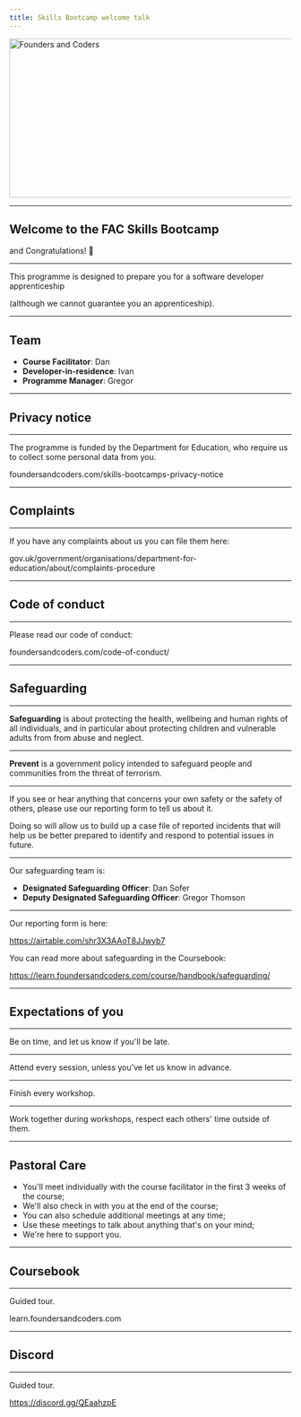 ```yaml
---
title: Skills Bootcamp welcome talk
---
```


<img width="651" height="284" src="https://facresources.com/assets/logos/fac_logo.png" alt="Founders and Coders">

---

<!-- {.primary} -->

## Welcome to the FAC Skills Bootcamp

and Congratulations! 🎉

---

This programme is designed to prepare you for a software developer apprenticeship

(although we cannot guarantee you an apprenticeship).

---

## Team

- **Course Facilitator**: Dan
- **Developer-in-residence**: Ivan
- **Programme Manager**: Gregor

---

<!-- {.primary} -->

## Privacy notice

---

The programme is funded by the Department for Education, who require us to collect some personal data from you.

foundersandcoders.com/skills-bootcamps-privacy-notice

---

<!-- {.primary} -->

## Complaints

---

If you have any complaints about us you can file them here:

gov.uk/government/organisations/department-for-education/about/complaints-procedure

---

<!-- {.primary} -->

## Code of conduct

---

Please read our code of conduct:

foundersandcoders.com/code-of-conduct/

---

<!-- {.primary} -->

## Safeguarding

---

**Safeguarding** is about protecting the health, wellbeing and human rights of all individuals, and in particular about protecting children and vulnerable adults from from abuse and neglect.

---

**Prevent** is a government policy intended to safeguard people and communities from the threat of terrorism.

---

If you see or hear anything that concerns your own safety or the safety of others, please use our reporting form to tell us about it.

Doing so will allow us to build up a case file of reported incidents that will help us be better prepared to identify and respond to potential issues in future.

---

Our safeguarding team is:

- **Designated Safeguarding Officer**: Dan Sofer
- **Deputy Designated Safeguarding Officer**: Gregor Thomson

---

Our reporting form is here:

https://airtable.com/shr3X3AAoT8JJwyb7

You can read more about safeguarding in the Coursebook:

https://learn.foundersandcoders.com/course/handbook/safeguarding/

---

## Expectations of you

---

Be on time, and let us know if you'll be late.

---

Attend every session, unless you've let us know in advance.

---

Finish every workshop.

---

Work together during workshops, respect each others' time outside of them.

---

<!-- {.primary} -->

## Pastoral Care

- You'll meet individually with the course facilitator in the first 3 weeks of the course;
- We'll also check in with you at the end of the course;
- You can also schedule additional meetings at any time;
- Use these meetings to talk about anything that's on your mind;
- We're here to support you.

---

<!-- {.primary} -->

## Coursebook

---

Guided tour.

learn.foundersandcoders.com

---

<!-- {.primary} -->

## Discord

---

Guided tour.

https://discord.gg/QEaahzpE
